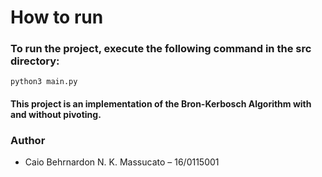 # How to run

### To run the project, execute the following command in the src directory:
```
python3 main.py
```
#### This project is an implementation of the Bron-Kerbosch Algorithm with and without pivoting. 

### Author

- Caio Behrnardon N. K. Massucato – 16/0115001
